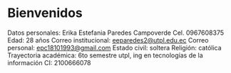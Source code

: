 # Bienvenidos

Datos personales:
Erika Estefania Paredes Campoverde 
Cel. 0967608375
Edad: 28 años
Correo institucional: eeparedes2@utpl.edu.ec 
Correo personal: epc18101993@gmail.com
Estado civil: soltera 
Religión:  católica 
Trayectoria académica: 6to semestre utpl, ing en tecnologías de la información 
CI: 2100666078

